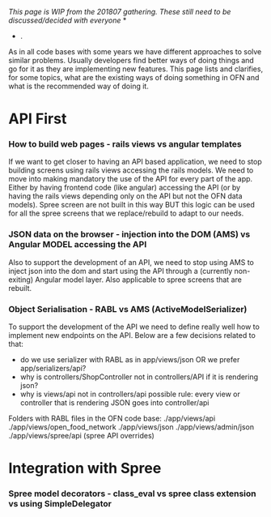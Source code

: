 *This page is WIP from the 201807 gathering. These still need to be discussed/decided with everyone*
*
* .



As in all code bases with some years we have different approaches to solve similar problems. Usually developers find better ways of doing things and go for it as they are implementing new features. This page lists and clarifies, for some topics, what are the existing ways of doing something in OFN and what is the recommended way of doing it.

# API First
### How to build web pages - rails views vs angular templates
If we want to get closer to having an API based application, we need to stop building screens using rails views accessing the rails models. We need to move into making mandatory the use of the API for every part of the app. Either by having frontend code (like angular) accessing the API (or by having the rails views depending only on the API but not the OFN data models).
Spree screen are not built in this way BUT this logic can be used for all the spree screens that we replace/rebuild to adapt to our needs.

### JSON data on the browser - injection into the DOM (AMS) vs Angular MODEL accessing the API
Also to support the development of an API, we need to stop using AMS to inject json into the dom and start using the API through a (currently non-exiting) Angular model layer. Also applicable to spree screens that are rebuilt.

### Object Serialisation - RABL vs AMS (ActiveModelSerializer)
To support the development of the API we need to define really well how to implement new endpoints on the API. Below are a few decisions related to that:

- do we use serializer with RABL as in app/views/json OR we prefer app/serializers/api?
- why is controllers/ShopController not in controllers/API if it is rendering json?
- why is views/api not in controllers/api
    possible rule: every view or controller that is rendering JSON goes into controller/api

Folders with RABL files in the OFN code base:
./app/views/api
./app/views/open_food_network
./app/views/json
./app/views/admin/json
./app/views/spree/api (spree API overrides)

# Integration with Spree
### Spree model decorators - class_eval vs spree class extension vs using SimpleDelegator



